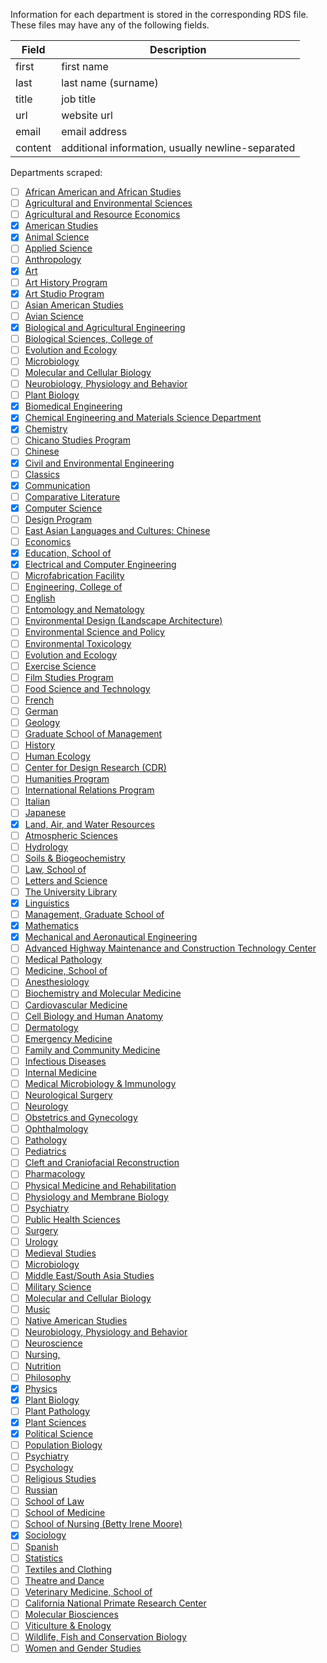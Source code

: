 
Information for each department is stored in the corresponding RDS file. These 
files may have any of the following fields.

| Field   | Description
| ------- | -----------
| first   | first name
| last    | last name (surname)
| title   | job title
| url     | website url
| email   | email address
| content | additional information, usually newline-separated

Departments scraped:
* [ ] [African American and African Studies](http://aas.ucdavis.edu/welcome-african-american-african-studies-uc-davis/)
* [ ] [Agricultural and Environmental Sciences](http://caes.ucdavis.edu/)
* [ ] [Agricultural and Resource Economics](http://www.agecon.ucdavis.edu/)
* [x] [American Studies](http://ams.ucdavis.edu/welcome/)
* [x] [Animal Science](http://animalscience.ucdavis.edu/)
* [ ] [Applied Science](http://www.das.ucdavis.edu/)
* [ ] [Anthropology](http://www.anthro.ucdavis.edu/)
* [x] [Art](http://art.ucdavis.edu/)
* [ ] [Art History Program](http://arthistory.ucdavis.edu/)
* [x] [Art Studio Program](http://artstudio.ucdavis.edu/)
* [ ] [Asian American Studies](http://asa.ucdavis.edu/welcome-asian-american-studies-uc-davis/)
* [ ] [Avian Science](http://aviansciences.ucdavis.edu/)
* [x] [Biological and Agricultural Engineering](http://bae.engineering.ucdavis.edu/)
* [ ] [Biological Sciences, College of](http://biosci.ucdavis.edu/)
* [ ] [Evolution and Ecology](http://www.eve.ucdavis.edu/)
* [ ] [Microbiology](http://microbiology.ucdavis.edu/Home.html)
* [ ] [Molecular and Cellular Biology](http://www.mcb.ucdavis.edu/)
* [ ] [Neurobiology, Physiology and Behavior](http://www.npb.ucdavis.edu/)
* [ ] [Plant Biology](http://www.plb.ucdavis.edu/)
* [x] [Biomedical Engineering](http://www.bme.ucdavis.edu/)
* [x] [Chemical Engineering and Materials Science Department](http://chms.engineering.ucdavis.edu/)
* [x] [Chemistry](http://chemistry.ucdavis.edu/)
* [ ] [Chicano Studies Program](http://chi.ucdavis.edu/welcome-department-chicana-and-chicano-studies/)
* [ ] [Chinese](http://ealc.ucdavis.edu/chinese/)
* [x] [Civil and Environmental Engineering](http://cee.engr.ucdavis.edu/)
* [ ] [Classics](http://classics.ucdavis.edu/welcome-classics-uc-davis/)
* [x] [Communication](http://communication.ucdavis.edu/)
* [ ] [Comparative Literature](http://complit.ucdavis.edu/welcome/)
* [x] [Computer Science](http://www.cs.ucdavis.edu/)
* [ ] [Design Program](http://design.ucdavis.edu/)
* [ ] [East Asian Languages and Cultures: Chinese](http://ealc.ucdavis.edu/chinese/)
* [ ] [Economics](http://www.econ.ucdavis.edu/)
* [x] [Education, School of](http://education.ucdavis.edu/)
* [x] [Electrical and Computer Engineering](http://www.ece.ucdavis.edu/)
* [ ] [Microfabrication Facility](http://ncnc.engineering.ucdavis.edu/)
* [ ] [Engineering, College of](http://engineering.ucdavis.edu/)
* [ ] [English](http://english.ucdavis.edu/)
* [ ] [Entomology and Nematology](http://entomology.ucdavis.edu/)
* [ ] [Environmental Design (Landscape Architecture)](http://envdes.ucdavis.edu/)
* [ ] [Environmental Science and Policy](http://www.des.ucdavis.edu/)
* [ ] [Environmental Toxicology](http://etox.ucdavis.edu/)
* [ ] [Evolution and Ecology](http://www.eve.ucdavis.edu/)
* [ ] [Exercise Science](http://www.npb.ucdavis.edu/exb/)
* [ ] [Film Studies Program](http://filmstudies.ucdavis.edu/)
* [ ] [Food Science and Technology](http://www-foodsci.ucdavis.edu/)
* [ ] [French](http://frenchanditalian.ucdavis.edu/welcome-department-french-and-italian-uc-davis/)
* [ ] [German](http://german.ucdavis.edu/welcome/)
* [ ] [Geology](http://www.geology.ucdavis.edu/)
* [ ] [Graduate School of Management](http://gsm.ucdavis.edu/)
* [ ] [History](http://history.ucdavis.edu/)
* [ ] [Human Ecology](http://hcd.ucdavis.edu/)
* [ ] [Center for Design Research (CDR)](http://lda.ucdavis.edu/aboutus/cdr.html)
* [ ] [Humanities Program](http://humanities.ucdavis.edu/welcome/)
* [ ] [International Relations Program](http://intlrel.ucdavis.edu/)
* [ ] [Italian](http://frenchanditalian.ucdavis.edu/welcome-department-french-and-italian-uc-davis/)
* [ ] [Japanese](http://ealc.ucdavis.edu/japanese/)
* [x] [Land, Air, and Water Resources](http://lawr.ucdavis.edu/)
* [ ] [Atmospheric Sciences](http://atm.ucdavis.edu/)
* [ ] [Hydrology](http://www.lawr.ucdavis.edu/program_hydrology.htm)
* [ ] [Soils & Biogeochemistry](http://www.lawr.ucdavis.edu/program_soils&biogeochemistry.htm)
* [ ] [Law, School of](http://www.law.ucdavis.edu/)
* [ ] [Letters and Science](http://www.ls.ucdavis.edu/)
* [ ] [The University Library](http://www.lib.ucdavis.edu/)
* [x] [Linguistics](http://linguistics.ucdavis.edu/)
* [ ] [Management, Graduate School of](http://gsm.ucdavis.edu/)
* [x] [Mathematics](http://math.ucdavis.edu/)
* [x] [Mechanical and Aeronautical Engineering](http://mae.ucdavis.edu/)
* [ ] [Advanced Highway Maintenance and Construction Technology Center](http://ahmct.ucdavis.edu/)
* [ ] [Medical Pathology](http://www.ucdmc.ucdavis.edu/pathology/)
* [ ] [Medicine, School of](http://www.ucdmc.ucdavis.edu/medschool/)
* [ ] [Anesthesiology](http://www.ucdmc.ucdavis.edu/anesthesiology/)
* [ ] [Biochemistry and Molecular Medicine](http://www.ucdmc.ucdavis.edu/biochem/)
* [ ] [Cardiovascular Medicine](http://www.ucdmc.ucdavis.edu/heart/)
* [ ] [Cell Biology and Human Anatomy](http://www.ucdmc.ucdavis.edu/cellbio/)
* [ ] [Dermatology](http://www.ucdmc.ucdavis.edu/dermatology/)
* [ ] [Emergency Medicine](http://www.ucdmc.ucdavis.edu/emergency/)
* [ ] [Family and Community Medicine](http://www.ucdmc.ucdavis.edu/famcommed/)
* [ ] [Infectious Diseases](http://www.ucdmc.ucdavis.edu/internalmedicine/infectious/)
* [ ] [Internal Medicine](http://www.ucdmc.ucdavis.edu/internalmedicine/)
* [ ] [Medical Microbiology & Immunology](http://www.ucdmc.ucdavis.edu/medmicro/)
* [ ] [Neurological Surgery](http://www.ucdmc.ucdavis.edu/neurosurg/)
* [ ] [Neurology](http://www.ucdmc.ucdavis.edu/neurology/)
* [ ] [Obstetrics and Gynecology](http://www.ucdmc.ucdavis.edu/obgyn/)
* [ ] [Ophthalmology](http://www.ucdmc.ucdavis.edu/ophthalmology/)
* [ ] [Pathology](http://www.ucdmc.ucdavis.edu/pathology/)
* [ ] [Pediatrics](http://www.ucdmc.ucdavis.edu/children/)
* [ ] [Cleft and Craniofacial Reconstruction](http://www.ucdmc.ucdavis.edu/children/clinical_services/cleft_craniofacial/)
* [ ] [Pharmacology](http://www.ucdmc.ucdavis.edu/pharmacology/)
* [ ] [Physical Medicine and Rehabilitation](http://www.ucdmc.ucdavis.edu/pmr/)
* [ ] [Physiology and Membrane Biology](http://www.ucdmc.ucdavis.edu/physiology/)
* [ ] [Psychiatry](http://www.ucdmc.ucdavis.edu/psychiatry/)
* [ ] [Public Health Sciences](http://phs.ucdavis.edu/)
* [ ] [Surgery](http://www.ucdmc.ucdavis.edu/surgery/)
* [ ] [Urology](http://www.ucdmc.ucdavis.edu/urology/)
* [ ] [Medieval Studies](http://mems.ucdavis.edu/)
* [ ] [Microbiology](http://microbiology.ucdavis.edu/)
* [ ] [Middle East/South Asia Studies](http://mesa.ucdavis.edu/)
* [ ] [Military Science](http://armyrotc.com/edu/univcadavis/)
* [ ] [Molecular and Cellular Biology](http://www.mcb.ucdavis.edu/)
* [ ] [Music](http://music.ucdavis.edu/)
* [ ] [Native American Studies](http://nas.ucdavis.edu/welcome/)
* [ ] [Neurobiology, Physiology and Behavior](http://www.npb.ucdavis.edu/)
* [ ] [Neuroscience](http://neuroscience.ucdavis.edu/)
* [ ] [Nursing,](http://www.ucdmc.ucdavis.edu/nursing/)
* [ ] [Nutrition](http://nutrition.ucdavis.edu/)
* [ ] [Philosophy](http://philosophy.ucdavis.edu/)
* [x] [Physics](http://www.physics.ucdavis.edu/)
* [x] [Plant Biology](http://www.plb.ucdavis.edu/)
* [ ] [Plant Pathology](http://plantpathology.ucdavis.edu/)
* [x] [Plant Sciences](http://www.plantsciences.ucdavis.edu/plantsciences/)
* [x] [Political Science](http://ps.ucdavis.edu/)
* [ ] [Population Biology](http://www.eve.ucdavis.edu/eve/pbg/)
* [ ] [Psychiatry](http://www.ucdmc.ucdavis.edu/psychiatry/)
* [ ] [Psychology](http://psychology.ucdavis.edu/)
* [ ] [Religious Studies](http://religions.ucdavis.edu/welcome/)
* [ ] [Russian](http://russian.ucdavis.edu/welcome/)
* [ ] [School of Law](http://www.law.ucdavis.edu/)
* [ ] [School of Medicine](http://www.ucdmc.ucdavis.edu/medschool/)
* [ ] [School of Nursing (Betty Irene Moore)](http://www.ucdmc.ucdavis.edu/nursing/)
* [x] [Sociology](http://sociology.ucdavis.edu/)
* [ ] [Spanish](http://spanish.ucdavis.edu/en/welcome-department-spanish-and-portuguese/)
* [ ] [Statistics](http://www.stat.ucdavis.edu/)
* [ ] [Textiles and Clothing](http://textiles.ucdavis.edu/)
* [ ] [Theatre and Dance](http://theatredance.ucdavis.edu/)
* [ ] [Veterinary Medicine, School of](http://www.vetmed.ucdavis.edu/)
* [ ] [California National Primate Research Center](http://www.cnprc.ucdavis.edu/)
* [ ] [Molecular Biosciences](http://www.vetmed.ucdavis.edu/vmb/)
* [ ] [Viticulture & Enology](http://wineserver.ucdavis.edu/)
* [ ] [Wildlife, Fish and Conservation Biology](http://wfcb.ucdavis.edu/)
* [ ] [Women and Gender Studies](http://wgs.ucdavis.edu/welcome/)

